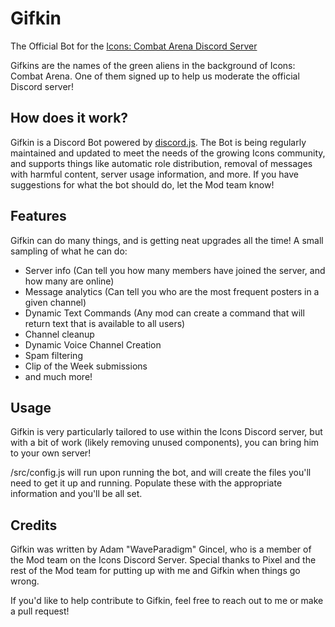 # Gifkin
The Official Bot for the [Icons: Combat Arena Discord Server](https://discord.gg/icons)

Gifkins are the names of the green aliens in the background of Icons: Combat Arena. One of them signed up to help us moderate the official Discord server!

## How does it work?
Gifkin is a Discord Bot powered by [discord.js](https://discord.js.org/). The Bot is being regularly maintained and updated to meet the needs of the growing Icons community, and supports things like automatic role distribution, removal of messages with harmful content, server usage information, and more. If you have suggestions for what the bot should do, let the Mod team know!

## Features
Gifkin can do many things, and is getting neat upgrades all the time! A small sampling of what he can do:

* Server info (Can tell you how many members have joined the server, and how many are online)
* Message analytics (Can tell you who are the most frequent posters in a given channel)
* Dynamic Text Commands (Any mod can create a command that will return text that is available to all users)
* Channel cleanup
* Dynamic Voice Channel Creation
* Spam filtering
* Clip of the Week submissions
* and much more!

## Usage
Gifkin is very particularly tailored to use within the Icons Discord server, but with a bit of work (likely removing unused components), you can bring him to your own server!

/src/config.js will run upon running the bot, and will create the files you'll need to get it up and running. Populate these with the appropriate information and you'll be all set.

## Credits
Gifkin was written by Adam "WaveParadigm" Gincel, who is a member of the Mod team on the Icons Discord Server.
Special thanks to Pixel and the rest of the Mod team for putting up with me and Gifkin when things go wrong.

If you'd like to help contribute to Gifkin, feel free to reach out to me or make a pull request!
